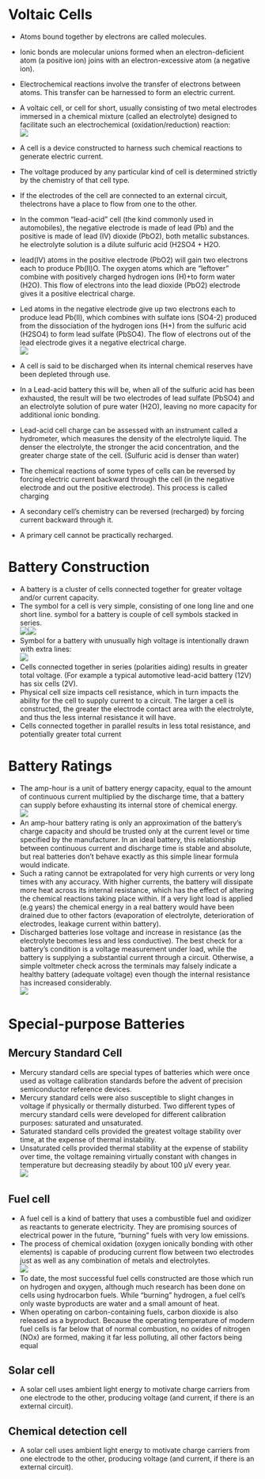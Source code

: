 # Voltaic Cells
- Atoms bound together by electrons are called molecules.
- Ionic bonds are molecular unions formed when an electron-deficient atom (a positive ion) joins with an electron-excessive atom (a negative ion).
- Electrochemical reactions involve the transfer of electrons between atoms. This transfer can be harnessed to form an electric current.
- A voltaic cell, or cell for short, usually consisting of two metal electrodes immersed in a chemical mixture (called an electrolyte) designed to facilitate such an electrochemical (oxidation/reduction) reaction:<br/>
![](https://www.allaboutcircuits.com/uploads/articles/voltaic_cell.jpg)
- A cell is a device constructed to harness such chemical reactions to generate electric current.
- The voltage produced by any particular kind of cell is determined strictly by the chemistry of that cell type.
- If the electrodes of the cell are connected to an external circuit, thelectrons have a place to flow from one to the other.
- In the common “lead-acid” cell (the kind commonly used in automobiles), the negative electrode is made of lead (Pb) and the positive is made of lead (IV) dioxide (PbO2), both metallic substances. he electrolyte solution is a dilute sulfuric acid (H2SO4 + H2O.
- lead(IV) atoms in the positive electrode (PbO2) will gain two electrons each to produce Pb(II)O. The oxygen atoms which are “leftover” combine with positively charged hydrogen ions (H)+to form water (H2O). This flow of electrons into the lead dioxide (PbO2) electrode gives it a positive electrical charge. 
- Led atoms in the negative electrode give up two electrons each to produce lead Pb(II), which combines with sulfate ions (SO4-2) produced from the dissociation of the hydrogen ions (H+) from the sulfuric acid (H2SO4) to form lead sulfate (PbSO4). The flow of electrons out of the lead electrode gives it a negative electrical charge.<br/>
![](https://www.allaboutcircuits.com/uploads/articles/lead-acid-cell-discharging-diagram-1.jpg)

- A cell is said to be discharged when its internal chemical reserves have been depleted through use.
- In a Lead-acid battery this will be, when all of the sulfuric acid has been exhausted, the result will be two electrodes of lead sulfate (PbSO4) and an electrolyte solution of pure water (H2O), leaving no more capacity for additional ionic bonding.
- Lead-acid cell charge can be assessed with an instrument called a hydrometer, which measures the density of the electrolyte liquid. The denser the electrolyte, the stronger the acid concentration, and the greater charge state of the cell. (Sulfuric acid is denser than water)
- The chemical reactions of some types of cells can be reversed by forcing electric current backward through the cell (in the negative electrode and out the positive electrode). This process is called charging
- A secondary cell’s chemistry can be reversed (recharged) by forcing current backward through it.
- A primary cell cannot be practically recharged.

# Battery Construction
- A battery is a cluster of cells connected together for greater voltage and/or current capacity.
- The symbol for a cell is very simple, consisting of one long line and one short line. symbol for a battery is couple of cell symbols stacked in series.<br/>
![](https://www.allaboutcircuits.com/uploads/articles/cell.jpg)![](https://www.allaboutcircuits.com/uploads/articles/battery.jpg)<br/>
- Symbol for a battery with unusually high voltage is intentionally drawn with extra lines:<br/>
![](https://www.allaboutcircuits.com/uploads/articles/unusually-high-voltage-symbol-for-battery.jpg)<br/>
- Cells connected together in series (polarities aiding) results in greater total voltage. (For example a typical automotive lead-acid battery (12V) has six cells (2V).
- Physical cell size impacts cell resistance, which in turn impacts the ability for the cell to supply current to a circuit. The larger a cell is constructed, the greater the electrode contact area with the electrolyte, and thus the less internal resistance it will have.
- Cells connected together in parallel results in less total resistance, and potentially greater total current

# Battery Ratings
- The amp-hour is a unit of battery energy capacity, equal to the amount of continuous current multiplied by the discharge time, that a battery can supply before exhausting its internal store of chemical energy.<br/>
![](https://www.allaboutcircuits.com/uploads/articles/amp-hour.jpg)<br/>
- An amp-hour battery rating is only an approximation of the battery’s charge capacity and should be trusted only at the current level or time specified by the manufacturer. In an ideal battery, this relationship between continuous current and discharge time is stable and absolute, but real batteries don’t behave exactly as this simple linear formula would indicate. 
- Such a rating cannot be extrapolated for very high currents or very long times with any accuracy. With higher currents, the battery will dissipate more heat across its internal resistance, which has the effect of altering the chemical reactions taking place within. If a very light load is applied (e.g years) the chemical energy in a real battery would have been drained due to other factors (evaporation of electrolyte, deterioration of electrodes, leakage current within battery).
- Discharged batteries lose voltage and increase in resistance (as the electrolyte becomes less and less conductive). 
The best check for a battery’s condition is a voltage measurement under load, while the battery is supplying a substantial current through a circuit. Otherwise, a simple voltmeter check across the terminals may falsely indicate a healthy battery (adequate voltage) even though the internal resistance has increased considerably.<br/>
![](https://www.allaboutcircuits.com/uploads/articles/scenario-for-slightly-discharged-battery_2.jpg)

# Special-purpose Batteries
## Mercury Standard Cell
- Mercury standard cells are special types of batteries which were once used as voltage calibration standards before the advent of precision semiconductor reference devices.
- Mercury standard cells were also susceptible to slight changes in voltage if physically or thermally disturbed. Two different types of mercury standard cells were developed for different calibration purposes: saturated and unsaturated. 
- Saturated standard cells provided the greatest voltage stability over time, at the expense of thermal instability. 
- Unsaturated cells provided thermal stability at the expense of stability over time, the voltage remaining virtually constant with changes in temperature but decreasing steadily by about 100 µV every year. <br/>
![](https://www.allaboutcircuits.com/uploads/articles/mercury-standard-cell.jpg)
## Fuel cell 
- A fuel cell is a kind of battery that uses a combustible fuel and oxidizer as reactants to generate electricity. They are promising sources of electrical power in the future, “burning” fuels with very low emissions.
- The process of chemical oxidation (oxygen ionically bonding with other elements) is capable of producing current flow between two electrodes just as well as any combination of metals and electrolytes. <br/>
![](https://www.allaboutcircuits.com/uploads/articles/hydrogen-oxygen-fuel-cell.jpg) <br/>
- To date, the most successful fuel cells constructed are those which run on hydrogen and oxygen, although much research has been done on cells using hydrocarbon fuels. While “burning” hydrogen, a fuel cell’s only waste byproducts are water and a small amount of heat. 
- When operating on carbon-containing fuels, carbon dioxide is also released as a byproduct. Because the operating temperature of modern fuel cells is far below that of normal combustion, no oxides of nitrogen (NOx) are formed, making it far less polluting, all other factors being equal

## Solar cell
- A solar cell uses ambient light energy to motivate charge carriers from one electrode to the other, producing voltage (and current, if there is an external circuit).
## Chemical detection cell 
- A solar cell uses ambient light energy to motivate charge carriers from one electrode to the other, producing voltage (and current, if there is an external circuit).
